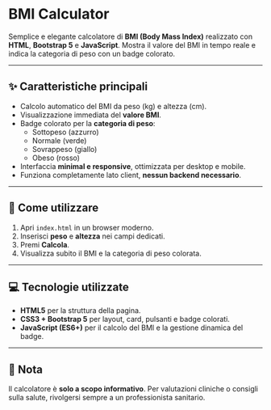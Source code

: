 # BMI Calculator

Semplice e elegante calcolatore di **BMI (Body Mass Index)** realizzato con **HTML**, **Bootstrap 5** e **JavaScript**. Mostra il valore del BMI in tempo reale e indica la categoria di peso con un badge colorato.

---

## ✨ Caratteristiche principali

- Calcolo automatico del BMI da peso (kg) e altezza (cm).  
- Visualizzazione immediata del **valore BMI**.  
- Badge colorato per la **categoria di peso**:
  - Sottopeso (azzurro)
  - Normale (verde)
  - Sovrappeso (giallo)
  - Obeso (rosso)  
- Interfaccia **minimal e responsive**, ottimizzata per desktop e mobile.  
- Funziona completamente lato client, **nessun backend necessario**.  

---

## 🚀 Come utilizzare

1. Apri `index.html` in un browser moderno.  
2. Inserisci **peso** e **altezza** nei campi dedicati.  
3. Premi **Calcola**.  
4. Visualizza subito il BMI e la categoria di peso colorata.

---

## 💻 Tecnologie utilizzate

- **HTML5** per la struttura della pagina.  
- **CSS3 + Bootstrap 5** per layout, card, pulsanti e badge colorati.  
- **JavaScript (ES6+)** per il calcolo del BMI e la gestione dinamica del badge.  

---

## 📌 Nota

Il calcolatore è **solo a scopo informativo**. Per valutazioni cliniche o consigli sulla salute, rivolgersi sempre a un professionista sanitario.